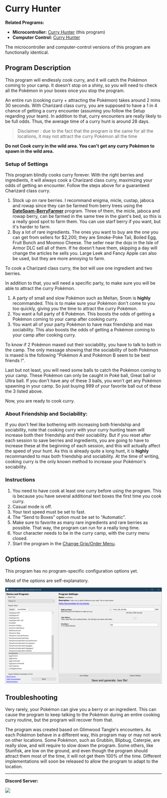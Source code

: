 # Curry Hunter

**Related Programs:**
- **Microcontroller:** [Curry Hunter](https://github.com/PokemonAutomation/Microcontroller/blob/master/Wiki/Programs/PokemonSwSh/CurryHunter.md) (this program)
- **Computer Control:** [Curry Hunter](https://github.com/PokemonAutomation/ComputerControl/blob/master/Wiki/Programs/PokemonSwSh/CurryHunter.md)

The microcontroller and computer-control versions of this program are functionally identical.


## Program Description

This program will endlessly cook curry, and it will catch the Pokémon coming to your camp. It doesn't stop on a shiny, so you will need to check all the Pokémon in your boxes once you stop the program.

An entire run (cooking curry + attracting the Pokémon) takes around 2 mins 30 seconds. With Charizard class curry, you are supposed to have a 1 in 4 chance of getting a curry encounter (assuming you follow the Setup regarding your team). In addition to that, curry encounters are really likely to be full odds. Thus, the average time of a curry hunt is around 28 days.

> Disclaimer : due to the fact that the program is the same for all the locations, it may not attract the curry Pokémon all the time

**Do not Cook curry in the wild area. You can't get any curry Pokémon to spawn in the wild area.**


### Setup of Settings

This program blindly cooks curry forever. With the right berries and ingredients, it will always cook a Charizard class curry, maximizing your odds of getting an encounter. Follow the steps above for a guaranteed Charizard class curry.

1. Stock up on rare berries. I recommand enigma, micle, custap, jaboca and rowap since they can be farmed from berry trees using the [**DateSpam-BerryFarmer**](DateSpam-BerryFarmer.md) program. Three of them, the micle, jaboca and rowap berry, can be farmed in the same tree in the giant's bed, so this is a really good spot to farm them. You can use starf berry if you want, but it's harder to farm.
2. Buy a lot of rare ingredients. The ones you want to buy are the one you can get from sellers for $2,200, they are Smoke-Poke Tail, Boiled Egg, Fruit Bunch and Moomoo Cheese. The seller near the dojo in the Isle of Armor DLC sell all of them. If he doesn't have them, skipping a day will change the articles he sells you. Large Leek and Fancy Apple can also be used, but they are more annoying to farm.

To cook a Charizard class curry, the bot will use one ingredient and two berries.

In addition to that, you will need a specific party, to make sure you will be able to attract the curry Pokémon. 

1. A party of small and slow Pokémon such as Meltan, Snom is **highly** recommanded. This is to make sure your Pokémon don't come to you too quickly, giving you the time to attract the curry Pokémon. 
2. You want a full party of 6 Pokémon. This boosts the odds of getting a Pokémon coming to your camp after cooking curry.
3. You want all of your party Pokémon to have max friendship and max sociability. This also boosts the odds of getting a Pokémon coming to your camp after cooking curry. 

To know if 2 Pokémon maxed out their sociability, you have to talk to both in the camp. The only message showing that the sociability of both Pokémon is maxed is the following "Pokémon A and Pokémon B seem to be best friends !".

Last but not least, you will need some balls to catch the Pokémon coming to your camp. These Pokémon can only be caught in Poké ball, Great ball or Ultra ball. If you don't have any of these 3 balls, you won't get any Pokémon spawning in your camp. So just buying 999 of your favorite ball out of these the 3 listed above.

Now, you are ready to cook curry.


### About Friendship and Sociability:

If you don't feel like bothering with increasing both friendship and sociability, note that cooking curry with your curry hunting team will increase both their friendship and their sociability. But if you reset after each session to save berries and ingredients, you are going to have to increase these at the beginning of each session, and this will actually affect the speed of your hunt. As this is already quite a long hunt, it is **highly** recommanded to max both friendship and sociability. At the time of writing, cooking curry is the only known method to increase your Pokémon's sociability.


### Instructions

1. You need to have cook at least one curry before using the program. This is because you have several additional text boxes the first time you cook curry.
2. Casual mode is off.
3. Your text speed must be set to fast.
4. The “Send to Boxes” option must be set to “Automatic”.
5. Make sure to favorite as many rare ingredients and rare berries as possible. That way, the program can run for a really long time.
6. Your character needs to be in the curry camp, with the curry menu closed.
7. Start the program in the [Change Grip/Order Menu](/Wiki/Programs/NintendoSwitch/ChangeGripOrderMenu.md).


## Options

This program has no program-specific configuration options yet.

Most of the options are self-explanatory.

<img src="images/CurryHunter-Settings.png">


## Troubleshooting

Very rarely, your Pokémon can give you a berry or an ingredient. This can cause the program to keep talking to the Pokémon during an entire cooking curry routine, but the program will recover from that.

The program was created based on Glimwood Tangle's encounters. As each Pokémon behave in a different way, this program may or may not work on other locations. Some Pokémon, such as Grubbin, Blipbug, Caterpie, are really slow, and will require to slow down the program. Some others, like Stunfisk, are low on the ground, and even though the program should attract them most of the time, it will not get them 100% of the time. Different implementations will soon be released to allow the program to adapt to the location.


<hr>

**Discord Server:** 

[<img src="https://canary.discordapp.com/api/guilds/695809740428673034/widget.png?style=banner2">](https://discord.gg/cQ4gWxN)


